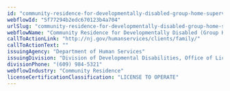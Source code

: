 ```yaml
---
id: "community-residence-for-developmentally-disabled-group-home-supervised-apartment"
webflowId: "5f77294b2edc670123b4a704"
urlSlug: "community-residence-for-developmentally-disabled-group-home-supervised-apartment"
webflowName: "Community Residence for Developmentally Disabled (Group Home, Supervised Apartment)"
callToActionLink: "http://nj.gov/humanservices/clients/family/"
callToActionText: ""
issuingAgency: "Department of Human Services"
issuingDivision: "Division of Developmental Disabilities, Office of Licensing and Inspection"
divisionPhone: "(609) 984-5321"
webflowIndustry: "Community Residence"
licenseCertificationClassification: "LICENSE TO OPERATE"
---
```

